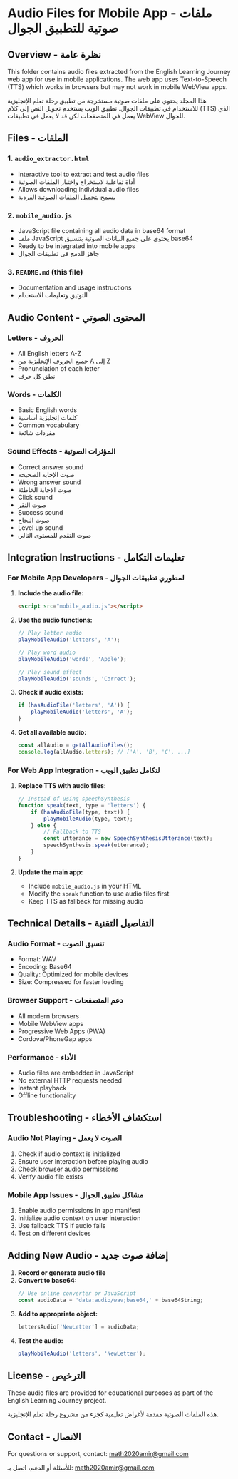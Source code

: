 # Audio Files for Mobile App - ملفات صوتية للتطبيق الجوال

## Overview - نظرة عامة

This folder contains audio files extracted from the English Learning Journey web app for use in mobile applications. The web app uses Text-to-Speech (TTS) which works in browsers but may not work in mobile WebView apps.

هذا المجلد يحتوي على ملفات صوتية مستخرجة من تطبيق رحلة تعلم الإنجليزية للاستخدام في تطبيقات الجوال. تطبيق الويب يستخدم تحويل النص إلى كلام (TTS) الذي يعمل في المتصفحات لكن قد لا يعمل في تطبيقات WebView للجوال.

## Files - الملفات

### 1. `audio_extractor.html`
- Interactive tool to extract and test audio files
- أداة تفاعلية لاستخراج واختبار الملفات الصوتية
- Allows downloading individual audio files
- يسمح بتحميل الملفات الصوتية الفردية

### 2. `mobile_audio.js`
- JavaScript file containing all audio data in base64 format
- ملف JavaScript يحتوي على جميع البيانات الصوتية بتنسيق base64
- Ready to be integrated into mobile apps
- جاهز للدمج في تطبيقات الجوال

### 3. `README.md` (this file)
- Documentation and usage instructions
- التوثيق وتعليمات الاستخدام

## Audio Content - المحتوى الصوتي

### Letters - الحروف
- All English letters A-Z
- جميع الحروف الإنجليزية من A إلى Z
- Pronunciation of each letter
- نطق كل حرف

### Words - الكلمات
- Basic English words
- كلمات إنجليزية أساسية
- Common vocabulary
- مفردات شائعة

### Sound Effects - المؤثرات الصوتية
- Correct answer sound
- صوت الإجابة الصحيحة
- Wrong answer sound
- صوت الإجابة الخاطئة
- Click sound
- صوت النقر
- Success sound
- صوت النجاح
- Level up sound
- صوت التقدم للمستوى التالي

## Integration Instructions - تعليمات التكامل

### For Mobile App Developers - لمطوري تطبيقات الجوال

1. **Include the audio file:**
   ```html
   <script src="mobile_audio.js"></script>
   ```

2. **Use the audio functions:**
   ```javascript
   // Play letter audio
   playMobileAudio('letters', 'A');
   
   // Play word audio
   playMobileAudio('words', 'Apple');
   
   // Play sound effect
   playMobileAudio('sounds', 'Correct');
   ```

3. **Check if audio exists:**
   ```javascript
   if (hasAudioFile('letters', 'A')) {
       playMobileAudio('letters', 'A');
   }
   ```

4. **Get all available audio:**
   ```javascript
   const allAudio = getAllAudioFiles();
   console.log(allAudio.letters); // ['A', 'B', 'C', ...]
   ```

### For Web App Integration - لتكامل تطبيق الويب

1. **Replace TTS with audio files:**
   ```javascript
   // Instead of using speechSynthesis
   function speak(text, type = 'letters') {
       if (hasAudioFile(type, text)) {
           playMobileAudio(type, text);
       } else {
           // Fallback to TTS
           const utterance = new SpeechSynthesisUtterance(text);
           speechSynthesis.speak(utterance);
       }
   }
   ```

2. **Update the main app:**
   - Include `mobile_audio.js` in your HTML
   - Modify the `speak` function to use audio files first
   - Keep TTS as fallback for missing audio

## Technical Details - التفاصيل التقنية

### Audio Format - تنسيق الصوت
- Format: WAV
- Encoding: Base64
- Quality: Optimized for mobile devices
- Size: Compressed for faster loading

### Browser Support - دعم المتصفحات
- All modern browsers
- Mobile WebView apps
- Progressive Web Apps (PWA)
- Cordova/PhoneGap apps

### Performance - الأداء
- Audio files are embedded in JavaScript
- No external HTTP requests needed
- Instant playback
- Offline functionality

## Troubleshooting - استكشاف الأخطاء

### Audio Not Playing - الصوت لا يعمل
1. Check if audio context is initialized
2. Ensure user interaction before playing audio
3. Check browser audio permissions
4. Verify audio file exists

### Mobile App Issues - مشاكل تطبيق الجوال
1. Enable audio permissions in app manifest
2. Initialize audio context on user interaction
3. Use fallback TTS if audio fails
4. Test on different devices

## Adding New Audio - إضافة صوت جديد

1. **Record or generate audio file**
2. **Convert to base64:**
   ```javascript
   // Use online converter or JavaScript
   const audioData = 'data:audio/wav;base64,' + base64String;
   ```
3. **Add to appropriate object:**
   ```javascript
   lettersAudio['NewLetter'] = audioData;
   ```
4. **Test the audio:**
   ```javascript
   playMobileAudio('letters', 'NewLetter');
   ```

## License - الترخيص

These audio files are provided for educational purposes as part of the English Learning Journey project.

هذه الملفات الصوتية مقدمة لأغراض تعليمية كجزء من مشروع رحلة تعلم الإنجليزية.

## Contact - الاتصال

For questions or support, contact: math2020amir@gmail.com

للأسئلة أو الدعم، اتصل بـ: math2020amir@gmail.com
